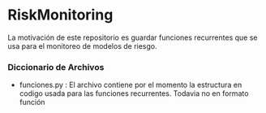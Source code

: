 # RiskMonitoring
La motivación de este repositorio es guardar funciones recurrentes que se usa para el monitoreo de modelos de riesgo.

### Diccionario de Archivos

* funciones.py : El archivo contiene por el momento la estructura en codigo usada para las funciones recurrentes. Todavia no en formato función
